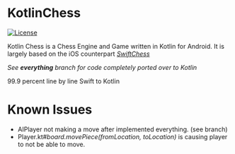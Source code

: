 # KotlinChess  
  
[![License](https://img.shields.io/cocoapods/l/SwiftChess.svg?style=flat)](http://github.com/Cortlandd/KotlinChess)  
  
Kotlin Chess is a Chess Engine and Game written in Kotlin for Android. It is  largely based on the iOS counterpart  _[SwiftChess](https://github.com/SteveBarnegren/SwiftChess/)_

_See **everything** branch for code completely ported over to Kotlin_

99.9 percent line by line Swift to Kotlin

# Known Issues
- AIPlayer not making a move after implemented everything. (see branch)
- Player.kt#_board.movePiece(fromLocation, toLocation)_ is causing player to not be able to move.
